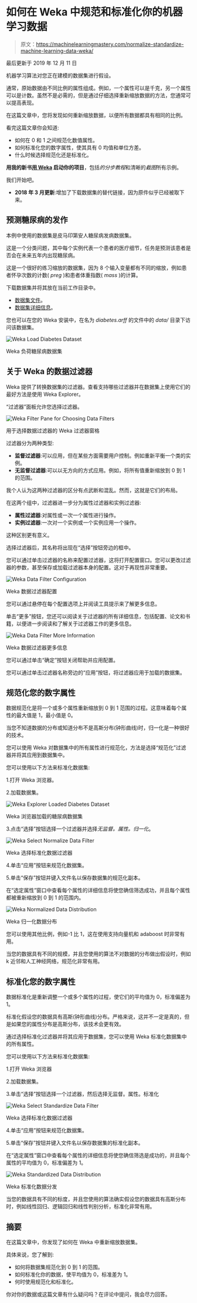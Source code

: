 # 如何在 Weka 中规范和标准化你的机器学习数据

> 原文：<https://machinelearningmastery.com/normalize-standardize-machine-learning-data-weka/>

最后更新于 2019 年 12 月 11 日

机器学习算法对您正在建模的数据集进行假设。

通常，原始数据由不同比例的属性组成。例如，一个属性可以是千克，另一个属性可以是计数。虽然不是必需的，但是通过仔细选择重新缩放数据的方法，您通常可以提高表现。

在这篇文章中，您将发现如何重新缩放数据，以便所有数据都具有相同的比例。

看完这篇文章你会知道:

*   如何在 0 和 1 之间规范化数值属性。
*   如何标准化您的数字属性，使其具有 0 均值和单位方差。
*   什么时候选择规范化还是标准化。

**用我的新书[用 Weka](https://machinelearningmastery.com/machine-learning-mastery-weka/) 启动你的项目**，包括*的分步教程*和清晰的*截图*所有示例。

我们开始吧。

*   **2018 年 3 月更新**:增加了下载数据集的替代链接，因为原件似乎已经被取下来。

## 预测糖尿病的发作

本例中使用的数据集是皮马印第安人糖尿病发病数据集。

这是一个分类问题，其中每个实例代表一个患者的医疗细节，任务是预测该患者是否会在未来五年内出现糖尿病。

这是一个很好的练习缩放的数据集，因为 8 个输入变量都有不同的缩放，例如患者怀孕次数的计数( *preg* )和患者体重指数( *mass* )的计算。

下载数据集并将其放在当前工作目录中。

*   [数据集文件](https://raw.githubusercontent.com/jbrownlee/Datasets/master/pima-indians-diabetes.csv)。
*   [数据集详细信息](https://raw.githubusercontent.com/jbrownlee/Datasets/master/pima-indians-diabetes.names)。

您也可以在您的 Weka 安装中，在名为 *diabetes.arff* 的文件中的 *data/* 目录下访问该数据集。

![Weka Load Diabetes Dataset](img/73294bf834f1914e3727164c6bb35469.png)

Weka 负荷糖尿病数据集

## 关于 Weka 的数据过滤器

Weka 提供了转换数据集的过滤器。查看支持哪些过滤器并在数据集上使用它们的最好方法是使用 Weka Explorer。

“过滤器”面板允许您选择过滤器。

![Weka Filter Pane for Choosing Data Filters](img/963d6aa9ce291a7c942cf4045bf80546.png)

用于选择数据过滤器的 Weka 过滤器窗格

过滤器分为两种类型:

*   **监督过滤器**:可以应用，但在某些方面需要用户控制。例如重新平衡一个类的实例。
*   **无监督过滤器**:可以以无方向的方式应用。例如，将所有值重新缩放到 0 到 1 的范围。

我个人认为这两种过滤器的区分有点武断和混乱。然而，这就是它们的布局。

在这两个组中，过滤器进一步分为属性过滤器和实例过滤器:

*   **属性过滤器**:对属性或一次一个属性进行操作。
*   **实例过滤器**:一次对一个实例或一个实例应用一个操作。

这种区别更有意义。

选择过滤器后，其名称将出现在“选择”按钮旁边的框中。

您可以通过单击过滤器的名称来配置过滤器，这将打开配置窗口。您可以更改过滤器的参数，甚至保存或加载过滤器本身的配置。这对于再现性非常重要。

![Weka Data Filter Configuration](img/02b9abd8539367e6d72b3f0c1ab567b4.png)

Weka 数据过滤器配置

您可以通过悬停在每个配置选项上并阅读工具提示来了解更多信息。

单击“更多”按钮，您还可以阅读关于过滤器的所有详细信息，包括配置、论文和书籍，以便进一步阅读和了解关于过滤器工作的更多信息。

![Weka Data Filter More Information](img/6673aaef9858c5eb78deffa58816216e.png)

Weka 数据过滤器更多信息

您可以通过单击“确定”按钮关闭帮助并应用配置。

您可以通过单击过滤器名称旁边的“应用”按钮，将过滤器应用于加载的数据集。

## 规范化您的数字属性

数据规范化是将一个或多个属性重新缩放到 0 到 1 范围的过程。这意味着每个属性的最大值是 1，最小值是 0。

当您不知道数据的分布或知道分布不是高斯分布(钟形曲线)时，归一化是一种很好的技术。

您可以使用 Weka 对数据集中的所有属性进行规范化，方法是选择“规范化”过滤器并将其应用到数据集中。

您可以使用以下方法来标准化数据集:

1.打开 Weka 浏览器。

2.加载数据集。

![Weka Explorer Loaded Diabetes Dataset](img/ea1b9a0924324f5f08d3b2a914928753.png)

Weka 浏览器加载的糖尿病数据集

3.点击“选择”按钮选择一个过滤器并选择*无监督。属性。归一化*。

![Weka Select Normalize Data Filter](img/2d454cfead3b6344174310934c8d2f1a.png)

Weka 选择标准化数据过滤器

4.单击“应用”按钮来规范化数据集。

5.单击“保存”按钮并键入文件名以保存数据集的规范化副本。

在“选定属性”窗口中查看每个属性的详细信息将使您确信筛选成功，并且每个属性都被重新缩放到 0 到 1 的范围内。

![Weka Normalized Data Distribution](img/af80001e20bf923992f21d039aea256f.png)

Weka 归一化数据分布

您可以使用其他比例，例如-1 比 1，这在使用支持向量机和 adaboost 时非常有用。

当您的数据具有不同的规模，并且您使用的算法不对数据的分布做出假设时，例如 k 近邻和人工神经网络，规范化非常有用。

## 标准化您的数字属性

数据标准化是重新调整一个或多个属性的过程，使它们的平均值为 0，标准偏差为 1。

标准化假设您的数据具有高斯(钟形曲线)分布。严格来说，这并不一定是真的，但是如果您的属性分布是高斯分布，该技术会更有效。

通过选择标准化过滤器并将其应用于数据集，您可以使用 Weka 标准化数据集中的所有属性。

您可以使用以下方法来标准化数据集:

1.打开 Weka 浏览器

2.加载数据集。

3.单击“选择”按钮选择一个过滤器，然后选择无监督。属性。标准化

![Weka Select Standardize Data Filter](img/c2c6e6c602901db2d4dfaa8650c86a5c.png)

Weka 选择标准化数据过滤器

4.单击“应用”按钮来规范化数据集。

5.单击“保存”按钮并键入文件名以保存数据集的标准化副本。

在“选定属性”窗口中查看每个属性的详细信息将使您确信筛选是成功的，并且每个属性的平均值为 0，标准偏差为 1。

![Weka Standardized Data Distribution](img/a49fe5384eebd0b1a4e6c4aa9dbe5318.png)

Weka 标准化数据分发

当您的数据具有不同的标度，并且您使用的算法确实假设您的数据具有高斯分布时，例如线性回归、逻辑回归和线性判别分析，标准化非常有用。

## 摘要

在这篇文章中，你发现了如何在 Weka 中重新缩放数据集。

具体来说，您了解到:

*   如何将数据集规范化到 0 到 1 的范围。
*   如何标准化你的数据，使平均值为 0，标准差为 1。
*   何时使用规范化和标准化。

你对你的数据或这篇文章有什么疑问吗？在评论中提问，我会尽力回答。